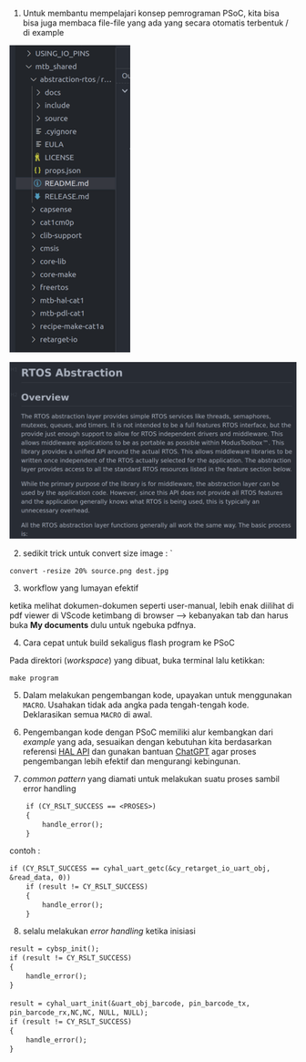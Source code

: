 1. Untuk membantu mempelajari konsep pemrograman PSoC, kita bisa bisa juga membaca file-file yang ada yang secara otomatis terbentuk / di example

![1701488007020](image/1/1701488007020.png "direktori projek")

![1701488026996](image/1/1701488026996.png "README.md dari salah satu folder yang terbentuk")


2. sedikit trick untuk convert size image : `

```
convert -resize 20% source.png dest.jpg
```

3. workflow yang lumayan efektif

ketika melihat dokumen-dokumen seperti user-manual, lebih enak diilihat di pdf viewer di VScode ketimbang di browser --> kebanyakan tab dan harus buka **My documents** dulu untuk ngebuka pdfnya.

4. Cara cepat untuk build sekaligus flash program ke PSoC

Pada direktori (_workspace_) yang dibuat, buka terminal lalu ketikkan:
```
make program
```
5. Dalam melakukan pengembangan kode, upayakan untuk menggunakan `MACRO`. Usahakan tidak ada angka pada tengah-tengah kode. Deklarasikan semua `MACRO` di awal.

6. Pengembangan kode dengan PSoC memiliki alur kembangkan dari _example_ yang ada, sesuaikan dengan kebutuhan kita berdasarkan referensi [HAL API](https://infineon.github.io/psoc6hal/html/index.html) dan gunakan bantuan [ChatGPT](chat.openai.com/chat) agar proses pengembangan lebih efektif dan mengurangi kebingunan.

7. _common pattern_ yang diamati untuk melakukan suatu proses sambil error handling
```
    if (CY_RSLT_SUCCESS == <PROSES>)
    {
        handle_error();
    }
```
contoh :
```
if (CY_RSLT_SUCCESS == cyhal_uart_getc(&cy_retarget_io_uart_obj, &read_data, 0))
    if (result != CY_RSLT_SUCCESS)
    {
        handle_error();
    }
```

8. selalu melakukan _error handling_ ketika inisiasi
```
result = cybsp_init();
if (result != CY_RSLT_SUCCESS)
{
    handle_error();
}

result = cyhal_uart_init(&uart_obj_barcode, pin_barcode_tx, pin_barcode_rx,NC,NC, NULL, NULL);
if (result != CY_RSLT_SUCCESS)
{
    handle_error();
}
```
